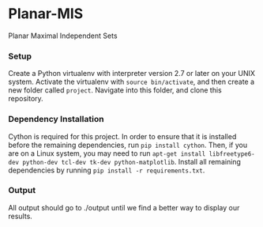 # Planar-MIS
Planar Maximal Independent Sets

### Setup

Create a Python virtualenv with interpreter version 2.7 or later on your UNIX system. Activate the virtualenv with `source bin/activate`, and then create a new folder called `project`. Navigate into this folder, and clone this repository.

### Dependency Installation

Cython is required for this project. In order to ensure that it is installed before the remaining dependencies, run `pip install cython`. Then, if you are on a Linux system, you may need to run `apt-get install libfreetype6-dev python-dev tcl-dev tk-dev
 python-matplotlib`. Install all remaining dependencies by running `pip install -r requirements.txt`.  

### Output

All output should go to ./output until we find a better way to display our results.
